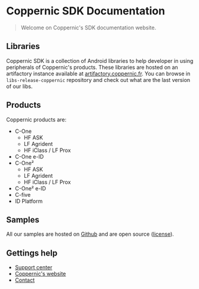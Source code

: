 Coppernic SDK Documentation
===========================

> Welcome on Coppernic's SDK documentation website.

## Libraries

Coppernic SDK is a collection of Android libraries to help developer in using peripherals of Coppernic's products. These libraries are hosted on an artifactory instance available at [artifactory.coppernic.fr](https://artifactory.coppernic.fr/artifactory/webapp/#/home). You can browse in `libs-release-coppernic` repository and check out what are the last version of our libs.

## Products

Coppernic products are:

- C-One
    - HF ASK
    - LF Agrident
    - HF iClass / LF Prox
- C-One e-ID
- C-One²
    - HF ASK
    - LF Agrident
    - HF iClass / LF Prox
- C-One² e-ID
- C-five
- ID Platform

## Samples

All our samples are hosted on [Github](https://github.com/Coppernic) and are open source ([license](License.md)).

## Gettings help

- [Support center](https://support.coppernic.fr/index.php)
- [Coppernic's website](https://www.coppernic.fr/en/support-en/)
- [Contact](https://www.coppernic.fr/en/contact-en/)
